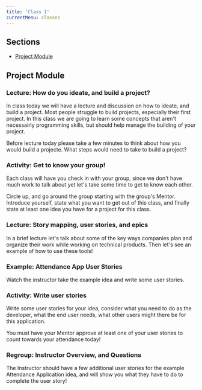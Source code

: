 ```yaml
---
title: 'Class 1'
currentMenu: classes
---
```

## Sections

- [Project Module](#project-module)

## Project Module

### Lecture: How do you ideate, and build a project?

In class today we will have a lecture and discussion on how to ideate, and build a project. Most people struggle to build projects, especially their first project. In this class we are going to learn some concepts that aren't necessairly programming skills, but should help manage the building of your project.

Before lecture today please take a few minutes to think about how you would build a projecte. What steps would need to take to build a project?

### Activity: Get to know your group!

Each class will have you check in with your group, since we don't have much work to talk about yet let's take some time to get to know each other.

Circle up, and go around the group starting with the group's Mentor. Introduce yourself, state what you want to get out of this class, and finally state at least one idea you have for a project for this class.

### Lecture: Story mapping, user stories, and epics

In a brief lecture let's talk about some of the key ways companies plan and organize their work while working on technical products. Then let's see an example of how to use these tools!

### Example: Attendance App User Stories

Watch the instructor take the example idea and write some user stories.

### Activity: Write user stories

Write some user stories for your idea, consider what you need to do as the developer, what the end user needs, what other users might there be for this application.

You must have your Mentor approve at least one of your user stories to count towards your attendance today!

### Regroup: Instructor Overview, and Questions

The Instructor should have a few additional user stories for the example Attendance Application idea, and will show you what they have to do to complete the user story!